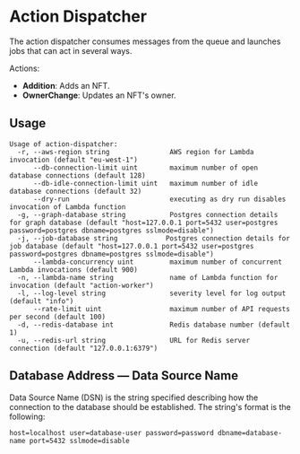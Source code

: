 # Action Dispatcher

The action dispatcher consumes messages from the queue and launches jobs that can act in several ways.

Actions:

* **Addition**: Adds an NFT.
* **OwnerChange**: Updates an NFT's owner.

## Usage

```
Usage of action-dispatcher:
  -r, --aws-region string               AWS region for Lambda invocation (default "eu-west-1")
      --db-connection-limit uint        maximum number of open database connections (default 128)
      --db-idle-connection-limit uint   maximum number of idle database connections (default 32)
      --dry-run                         executing as dry run disables invocation of Lambda function
  -g, --graph-database string           Postgres connection details for graph database (default "host=127.0.0.1 port=5432 user=postgres password=postgres dbname=postgres sslmode=disable")
  -j, --job-database string            Postgres connection details for job database (default "host=127.0.0.1 port=5432 user=postgres password=postgres dbname=postgres sslmode=disable")
      --lambda-concurrency uint         maximum number of concurrent Lambda invocations (default 900)
  -n, --lambda-name string              name of Lambda function for invocation (default "action-worker")
  -l, --log-level string                severity level for log output (default "info")
      --rate-limit uint                 maximum number of API requests per second (default 100)
  -d, --redis-database int              Redis database number (default 1)
  -u, --redis-url string                URL for Redis server connection (default "127.0.0.1:6379")
```

## Database Address — Data Source Name

Data Source Name (DSN) is the string specified describing how the connection to the database should be established.
The string's format is the following:

```
host=localhost user=database-user password=password dbname=database-name port=5432 sslmode=disable
```
